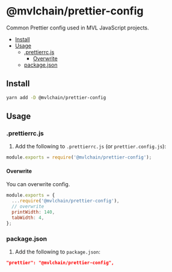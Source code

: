 # @mvlchain/prettier-config

Common Prettier config used in MVL JavaScript projects.

- [Install](#install)
- [Usage](#usage)
  - [.prettierrc.js](#prettierrcjs)
    - [Overwrite](#overwrite)
  - [package.json](#packagejson)

## Install

```bash
yarn add -D @mvlchain/prettier-config
```

## Usage

### .prettierrc.js

1. Add the following to `.prettierrc.js` (or `prettier.config.js`):

```js
module.exports = require('@mvlchain/prettier-config');
```

#### Overwrite

You can overwrite config.

```js
module.exports = {
  ...require('@mvlchain/prettier-config'),
  // overwrite
  printWidth: 140,
  tabWidth: 4,
};
```

### package.json

1. Add the following to `package.json`:

```json
"prettier": "@mvlchain/prettier-config",
```

